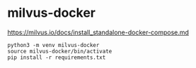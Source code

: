 # milvus-docker

https://milvus.io/docs/install_standalone-docker-compose.md

```
python3 -m venv milvus-docker
source milvus-docker/bin/activate
pip install -r requirements.txt
```
